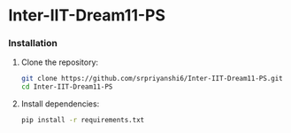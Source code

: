 # Inter-IIT-Dream11-PS

### Installation
1. Clone the repository:
   ```bash
   git clone https://github.com/srpriyanshi6/Inter-IIT-Dream11-PS.git
   cd Inter-IIT-Dream11-PS
   ```
2. Install dependencies:
   ```bash
   pip install -r requirements.txt
   ```
